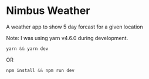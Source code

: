 # Nimbus Weather

A weather app to show 5 day forcast for a given location

Note: I was using yarn v4.6.0 during development.

```js
yarn && yarn dev
```
OR

```js
npm install && npm run dev
```
